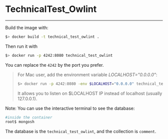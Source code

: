 # TechnicalTest_Owlint
---
Build the image with:

```sh
$> docker build -t technical_test_owlint .
```
Then run it with
```sh
$> docker run -p 4242:8080 technical_test_owlint
```
You can replace the `4242` by the port you prefer.

> For Mac user, add the environment variable *LOCALHOST="0.0.0.0"*:
> ```sh
> $> docker run -p 4242:8080 -env $LOCALHOST="0.0.0.0" technical_test_owlint
> ```
> It allows you to listen on $LOCALHOST IP instead of localhost (usually  127.0.0.1).


Note: You can use the interactive terminal to see the database:

```sh
#inside the container
root$ mongosh
```
The database is the `technical_test_owlint`, and the collection is `comment`.

